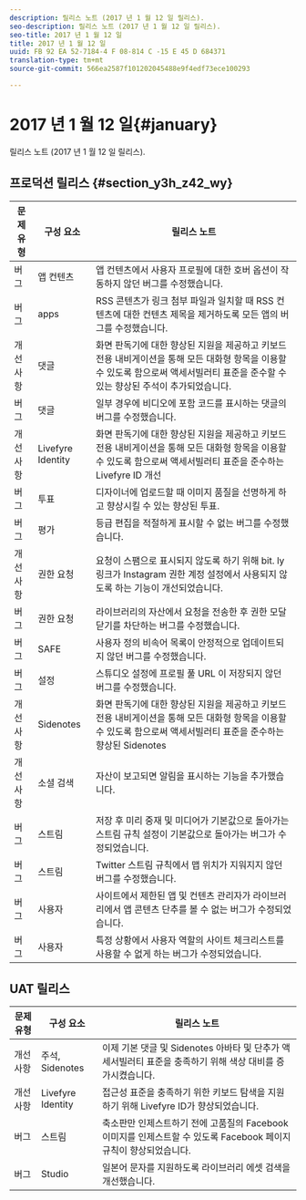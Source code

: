 ```yaml
---
description: 릴리스 노트 (2017 년 1 월 12 일 릴리스).
seo-description: 릴리스 노트 (2017 년 1 월 12 일 릴리스).
seo-title: 2017 년 1 월 12 일
title: 2017 년 1 월 12 일
uuid: FB 92 EA 52-7184-4 F 08-814 C -15 E 45 D 684371
translation-type: tm+mt
source-git-commit: 566ea2587f101202045488e9f4edf73ece100293

---
```



# 2017 년 1 월 12 일{#january}

릴리스 노트 (2017 년 1 월 12 일 릴리스).

## 프로덕션 릴리스 {#section_y3h_z42_wy}

| 문제 유형 | 구성 요소 | 릴리스 노트 |
|--- |--- |--- |
| 버그 | 앱 컨텐츠 | 앱 컨텐츠에서 사용자 프로필에 대한 호버 옵션이 작동하지 않던 버그를 수정했습니다. |
| 버그 | apps | RSS 콘텐츠가 링크 첨부 파일과 일치할 때 RSS 컨텐츠에 대한 컨텐츠 제목을 제거하도록 모든 앱의 버그를 수정했습니다. |
| 개선 사항 | 댓글 | 화면 판독기에 대한 향상된 지원을 제공하고 키보드 전용 내비게이션을 통해 모든 대화형 항목을 이용할 수 있도록 함으로써 액세서빌러티 표준을 준수할 수 있는 향상된 주석이 추가되었습니다. |
| 버그 | 댓글 | 일부 경우에 비디오에 포함 코드를 표시하는 댓글의 버그를 수정했습니다. |
| 개선 사항 | Livefyre Identity | 화면 판독기에 대한 향상된 지원을 제공하고 키보드 전용 내비게이션을 통해 모든 대화형 항목을 이용할 수 있도록 함으로써 액세서빌러티 표준을 준수하는 Livefyre ID 개선 |
| 버그 | 투표 | 디자이너에 업로드할 때 이미지 품질을 선명하게 하고 향상시킬 수 있는 향상된 투표. |
| 버그 | 평가 | 등급 편집을 적절하게 표시할 수 없는 버그를 수정했습니다. |
| 개선 사항 | 권한 요청 | 요청이 스팸으로 표시되지 않도록 하기 위해 bit. ly 링크가 Instagram 권한 계정 설정에서 사용되지 않도록 하는 기능이 개선되었습니다. |
| 버그 | 권한 요청 | 라이브러리의 자산에서 요청을 전송한 후 권한 모달 닫기를 차단하는 버그를 수정했습니다. |
| 버그 | SAFE | 사용자 정의 비속어 목록이 안정적으로 업데이트되지 않던 버그를 수정했습니다. |
| 버그 | 설정 | 스튜디오 설정에 프로필 풀 URL 이 저장되지 않던 버그를 수정했습니다. |
| 개선 사항 | Sidenotes | 화면 판독기에 대한 향상된 지원을 제공하고 키보드 전용 내비게이션을 통해 모든 대화형 항목을 이용할 수 있도록 함으로써 액세서빌러티 표준을 준수하는 향상된 Sidenotes |
| 개선 사항 | 소셜 검색 | 자산이 보고되면 알림을 표시하는 기능을 추가했습니다. |
| 버그 | 스트림 | 저장 후 미리 중재 및 미디어가 기본값으로 돌아가는 스트림 규칙 설정이 기본값으로 돌아가는 버그가 수정되었습니다. |
| 버그 | 스트림 | Twitter 스트림 규칙에서 맵 위치가 지워지지 않던 버그를 수정했습니다. |
| 버그 | 사용자 | 사이트에서 제한된 앱 및 컨텐츠 관리자가 라이브러리에서 앱 콘텐츠 단추를 볼 수 없는 버그가 수정되었습니다. |
| 버그 | 사용자 | 특정 상황에서 사용자 역할의 사이트 체크리스트를 사용할 수 없게 하는 버그가 수정되었습니다. |


## UAT 릴리스

| 문제 유형 | 구성 요소 | 릴리스 노트 |
|--- |--- |--- |
| 개선 사항 | 주석, Sidenotes | 이제 기본 댓글 및 Sidenotes 아바타 및 단추가 액세서빌러티 표준을 충족하기 위해 색상 대비를 증가시켰습니다. |
| 개선 사항 | Livefyre Identity | 접근성 표준을 충족하기 위한 키보드 탐색을 지원하기 위해 Livefyre ID가 향상되었습니다. |
| 버그 | 스트림 | 축소판만 인제스트하기 전에 고품질의 Facebook 이미지를 인제스트할 수 있도록 Facebook 페이지 규칙이 향상되었습니다. |
| 버그 | Studio | 일본어 문자를 지원하도록 라이브러리 에셋 검색을 개선했습니다. |

